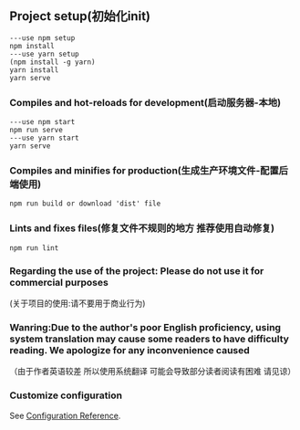 ## Project setup(初始化init)
```
---use npm setup
npm install
---use yarn setup
(npm install -g yarn)
yarn install
yarn serve
```

### Compiles and hot-reloads for development(启动服务器-本地)
```
---use npm start
npm run serve
---use yarn start
yarn serve
```

### Compiles and minifies for production(生成生产环境文件-配置后端使用)
```
npm run build or download 'dist' file
```

### Lints and fixes files(修复文件不规则的地方 推荐使用自动修复)
```
npm run lint
```
### Regarding the use of the project: Please do not use it for commercial purposes
(关于项目的使用:请不要用于商业行为)

### Wanring:Due to the author's poor English proficiency, using system translation may cause some readers to have difficulty reading. We apologize for any inconvenience caused
（由于作者英语较差 所以使用系统翻译 可能会导致部分读者阅读有困难 请见谅）

### Customize configuration
See [Configuration Reference](https://cli.vuejs.org/config/).

